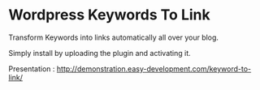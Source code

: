Wordpress Keywords To Link
==================

Transform Keywords into links automatically all over your blog.

Simply install by uploading the plugin and activating it.

Presentation : http://demonstration.easy-development.com/keyword-to-link/
